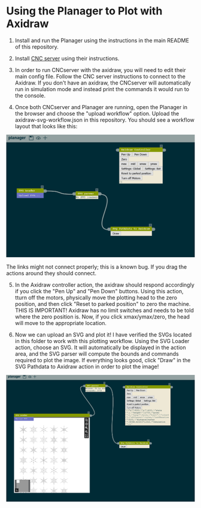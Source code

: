 # Using the Planager to Plot with Axidraw

1. Install and run the Planager using the instructions in the main README of this repository.

2. Install [CNC server](https://github.com/techninja/cncserver) using their instructions.

3. In order to run CNCserver with the axidraw, you will need to edit their main config file. Follow the CNC server instructions to connect to the Axidraw. If you don't have an axidraw, the CNCserver will automatically run in simulation mode and instead print the commands it would run to the console.

4. Once both CNCserver and Planager are running, open the Planager in the browser and choose the "upload workflow" option. Upload the axidraw-svg-workflow.json in this repository. You should see a workflow layout that looks like this:

![](workflow.png)

The links might not connect properly; this is a known bug. If you drag the actions around they should connect.

5. In the Axidraw controller action, the axidraw should respond accordingly if you click the "Pen Up" and "Pen Down" buttons. Using this action, tturn off the motors, physically move the plotting head to the zero position, and then click "Reset to parked position" to zero the machine. THIS IS IMPORTANT! Axidraw has no limit switches and needs to be told where the zero position is. Now, if you click xmax/ymax/zero, the head will move to the appropriate location.

6. Now we can upload an SVG and plot it! I have verified the SVGs located in this folder to work with this plotting workflow. Using the SVG Loader action, choose an SVG. It will automatically be displayed in the action area, and the SVG parser will compute the bounds and commands required to plot the image. If everything looks good, click "Draw" in the SVG Pathdata to Axidraw action in order to plot the image!

![](loaded.png)